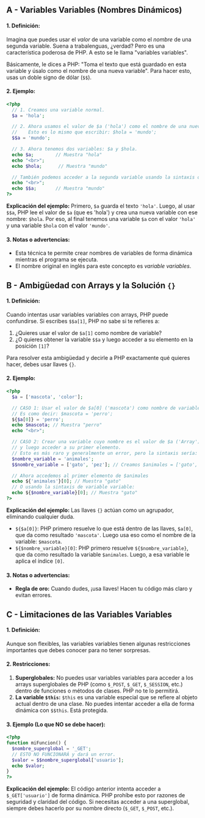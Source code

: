 ## A - Variables Variables (Nombres Dinámicos)

#### 1. **Definición:**

Imagina que puedes usar el *valor* de una variable como el *nombre* de una segunda variable. Suena a trabalenguas, ¿verdad? Pero es una característica poderosa de PHP. A esto se le llama "variables variables".

Básicamente, le dices a PHP: "Toma el texto que está guardado en esta variable y úsalo como el nombre de una nueva variable". Para hacer esto, usas un doble signo de dólar (`$$`).

#### 2. **Ejemplo:**

```php
<?php
  // 1. Creamos una variable normal.
  $a = 'hola';

  // 2. Ahora usamos el valor de $a ('hola') como el nombre de una nueva variable.
  //    Esto es lo mismo que escribir: $hola = 'mundo';
  $$a = 'mundo';

  // 3. Ahora tenemos dos variables: $a y $hola.
  echo $a;        // Muestra "hola"
  echo "<br>";
  echo $hola;      // Muestra "mundo"

  // También podemos acceder a la segunda variable usando la sintaxis original.
  echo "<br>";
  echo $$a;       // Muestra "mundo"
?>
```

**Explicación del ejemplo:**
Primero, `$a` guarda el texto `'hola'`. Luego, al usar `$$a`, PHP lee el valor de `$a` (que es 'hola') y crea una nueva variable con ese nombre: `$hola`. Por eso, al final tenemos una variable `$a` con el valor `'hola'` y una variable `$hola` con el valor `'mundo'`.

#### 3. **Notas o advertencias:**

*   Esta técnica te permite crear nombres de variables de forma dinámica mientras el programa se ejecuta.
*   El nombre original en inglés para este concepto es *variable variables*.

## B - Ambigüedad con Arrays y la Solución `{}`

#### 1. **Definición:**

Cuando intentas usar variables variables con arrays, PHP puede confundirse. Si escribes `$$a[1]`, PHP no sabe si te refieres a:

1.  ¿Quieres usar el valor de `$a[1]` como nombre de variable?
2.  ¿O quieres obtener la variable `$$a` y luego acceder a su elemento en la posición `[1]`?

Para resolver esta ambigüedad y decirle a PHP exactamente qué quieres hacer, debes usar llaves `{}`.

#### 2. **Ejemplo:**

```php
<?php
  $a = ['mascota', 'color'];

  // CASO 1: Usar el valor de $a[0] ('mascota') como nombre de variable.
  // Es como decir: $mascota = 'perro';
  ${$a[0]} = 'perro';
  echo $mascota; // Muestra "perro"
  echo "<br>";

  // CASO 2: Crear una variable cuyo nombre es el valor de $a ('Array')
  // y luego acceder a su primer elemento.
  // Esto es más raro y generalmente un error, pero la sintaxis sería:
  $nombre_variable = 'animales';
  $$nombre_variable = ['gato', 'pez']; // Creamos $animales = ['gato', 'pez'];

  // Ahora accedemos al primer elemento de $animales
  echo ${'animales'}[0]; // Muestra "gato"
  // O usando la sintaxis de variable variable:
  echo ${$nombre_variable}[0]; // Muestra "gato"
?>
```

**Explicación del ejemplo:**
Las llaves `{}` actúan como un agrupador, eliminando cualquier duda.

*   `${$a[0]}`: PHP primero resuelve lo que está dentro de las llaves, `$a[0]`, que da como resultado `'mascota'`. Luego usa eso como el nombre de la variable: `$mascota`.
*   `${$nombre_variable}[0]`: PHP primero resuelve `${$nombre_variable}`, que da como resultado la variable `$animales`. Luego, a esa variable le aplica el índice `[0]`.

#### 3. **Notas o advertencias:**

*   **Regla de oro:** Cuando dudes, ¡usa llaves! Hacen tu código más claro y evitan errores.

## C - Limitaciones de las Variables Variables

#### 1. **Definición:**

Aunque son flexibles, las variables variables tienen algunas restricciones importantes que debes conocer para no tener sorpresas.

#### 2. **Restricciones:**

1.  **Superglobales:** No puedes usar variables variables para acceder a los arrays superglobales de PHP (como `$_POST`, `$_GET`, `$_SESSION`, etc.) dentro de funciones o métodos de clases. PHP no te lo permitirá.
2.  **La variable `$this`:** `$this` es una variable especial que se refiere al objeto actual dentro de una clase. No puedes intentar acceder a ella de forma dinámica con `$$this`. Está protegida.

#### 3. **Ejemplo (Lo que NO se debe hacer):**

```php
<?php
function miFuncion() {
  $nombre_superglobal = '_GET';
  // ESTO NO FUNCIONARÁ y dará un error.
  $valor = $$nombre_superglobal['usuario'];
  echo $valor;
}
?>
```

**Explicación del ejemplo:**
El código anterior intenta acceder a `$_GET['usuario']` de forma dinámica. PHP prohíbe esto por razones de seguridad y claridad del código. Si necesitas acceder a una superglobal, siempre debes hacerlo por su nombre directo (`$_GET`, `$_POST`, etc.).
